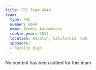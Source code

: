 ```yaml
---
title: FRC Team 6644
team:
  type: FRC
  number: 6644
  name: Atomic Automatons
  rookie_year: 2017
  location: Rocklin, California, USA
  sponsors:
  - Rocklin High
---
```


No content has been added for this team